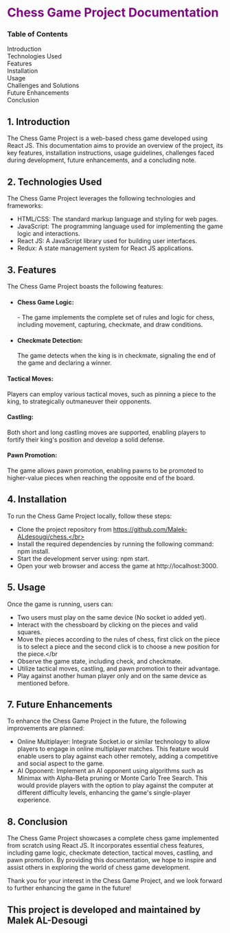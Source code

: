 <h1 style="color:purple;"> Chess Game Project Documentation</h1>

<h3>Table of Contents</h3>
Introduction </br>
Technologies Used </br>
Features </br>
Installation </br>
Usage </br>
Challenges and Solutions </br>
Future Enhancements </br>
Conclusion </br>

 <h2>1. Introduction</h2> 
The Chess Game Project is a web-based chess game developed using React JS. This documentation aims to provide an overview of the project, its key features, installation instructions, usage guidelines, challenges faced during development, future enhancements, and a concluding note.

<h2>2. Technologies Used</h2>
The Chess Game Project leverages the following technologies and frameworks:

- HTML/CSS: The standard markup language and styling for web pages. </br>
- JavaScript: The programming language used for implementing the game logic and interactions.</br>
- React JS: A JavaScript library used for building user interfaces.</br>
- Redux: A state management system for React JS applications.</br>

<h2>3. Features</h2> 
The Chess Game Project boasts the following features:

- <h4>Chess Game Logic:</h4> - The game implements the complete set of rules and logic for chess, including movement, capturing, checkmate, and draw conditions.</br>
- <h4>Checkmate Detection:</h4> The game detects when the king is in checkmate, signaling the end of the game and declaring a winner.</br>
<h4>Tactical Moves:</h4> Players can employ various tactical moves, such as pinning a piece to the king, to strategically outmaneuver their opponents.</br>
<h4>Castling:</h4> Both short and long castling moves are supported, enabling players to fortify their king's position and develop a solid defense.</br>
<h4>Pawn Promotion:</h4> The game allows pawn promotion, enabling pawns to be promoted to higher-value pieces when reaching the opposite end of the board.</br>
<h2>4. Installation</h2> 
To run the Chess Game Project locally, follow these steps:

- Clone the project repository from https://github.com/Malek-ALdesougi/chess.</br>
- Install the required dependencies by running the following command: npm install.</br>
- Start the development server using: npm start. </br>
- Open your web browser and access the game at http://localhost:3000.</br>

<h2>5. Usage</h2>
Once the game is running, users can:

- Two users must play on the same device (No socket io added yet). </br>
- Interact with the chessboard by clicking on the pieces and valid squares.</br>
- Move the pieces according to the rules of chess, first click on the piece is to select a piece and the second click is to choose a new position for the piece.</br
- Observe the game state, including check, and checkmate.</br>
-  Utilize tactical moves, castling, and pawn promotion to their advantage.</br>
- Play against another human player only and on the same device as mentioned before.</br>

<h2>7. Future Enhancements </h2>
To enhance the Chess Game Project in the future, the following improvements are planned:

- Online Multiplayer: Integrate Socket.io or similar technology to allow players to engage in online multiplayer matches. This feature would enable users to play against each other remotely, adding a competitive and social aspect to the game.
- AI Opponent: Implement an AI opponent using algorithms such as Minimax with Alpha-Beta pruning or Monte Carlo Tree Search. This would provide players with the option to play against the computer at different difficulty levels, enhancing the game's single-player experience.


<h2>8. Conclusion</h2>
The Chess Game Project showcases a complete chess game implemented from scratch using React JS. It incorporates essential chess features, including game logic, checkmate detection, tactical moves, castling, and pawn promotion. By providing this documentation, we hope to inspire and assist others in exploring the world of chess game development.

Thank you for your interest in the Chess Game Project, and we look forward to further enhancing the game in the future!

<h2>This project is developed and maintained by Malek AL-Desougi</h2>
